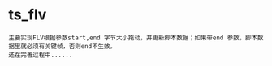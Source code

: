 # ts_flv
    主要实现FLV根据参数start,end 字节大小拖动，并更新脚本数据；如果带end 参数，脚本数据里就必须有关键帧，否则end不生效。
    还在完善过程中......
